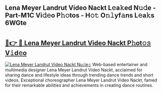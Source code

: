 ## Lena Meyer Landrut Video Nackt L𝚎a𝚔ed N𝚞𝚍e - Part-M1C Vi𝚍𝚎o P𝚑𝚘tos - H𝚘𝚝 O𝚗𝚕yf𝚊ns L𝚎a𝚔s 6WGte

# <h2><a href="http://kf62f4.oniu.top/?m=Lena+Meyer+Landrut+Video+Nackt">🔗👉 🔴 Lena Meyer Landrut Video Nackt P𝚑ot𝚘𝚜 V𝚒d𝚎o</a></h2>

[![Lena Meyer Landrut Video Nackt Nu𝚍e𝚜](https://i.imgur.com/0qMVB7G.gif)](http://kf62f4.oniu.top/?m=Lena+Meyer+Landrut+Video+Nackt)
Web-based entertainer and multimedia designer Lena Meyer Landrut Video Nackt, acclaimed for sharing dance and lifestyle ideas through trending dance trends and short videos. Exceptional choreographer Lena Meyer Landrut Video Nackt, famed for their remarkable abilities and achievements in creating dance routines.  
